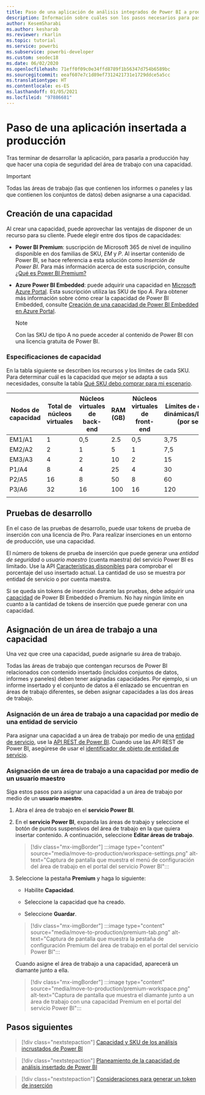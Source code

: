 ```yaml
---
title: Paso de una aplicación de análisis integrados de Power BI a producción para obtener una mejor información de BI insertada
description: Información sobre cuáles son los pasos necesarios para pasar su aplicación de Power BI a la fase de producción Consiga mejores conclusiones insertadas de BI con los análisis insertados de Power BI.
author: KesemSharabi
ms.author: kesharab
ms.reviewer: rkarlin
ms.topic: tutorial
ms.service: powerbi
ms.subservice: powerbi-developer
ms.custom: seodec18
ms.date: 06/02/2020
ms.openlocfilehash: 71eff0f09c0e34ffd8789f1b56347d754b6589bc
ms.sourcegitcommit: eeaf607e7c1d89ef7312421731e1729ddce5a5cc
ms.translationtype: HT
ms.contentlocale: es-ES
ms.lasthandoff: 01/05/2021
ms.locfileid: "97886681"
---
```

# <a name="move-your-embedded-app-to-production"></a>Paso de una aplicación insertada a producción

Tras terminar de desarrollar la aplicación, para pasarla a producción hay que hacer una copia de seguridad del área de trabajo con una capacidad.

> [!Important]
> Todas las áreas de trabajo (las que contienen los informes o paneles y las que contienen los conjuntos de datos) deben asignarse a una capacidad.

## <a name="create-a-capacity"></a>Creación de una capacidad

Al crear una capacidad, puede aprovechar las ventajas de disponer de un recurso para su cliente. Puede elegir entre dos tipos de capacidades:

* **Power BI Premium**: suscripción de Microsoft 365 de nivel de inquilino disponible en dos familias de SKU, *EM* y *P*. Al insertar contenido de Power BI, se hace referencia a esta solución como *Inserción de Power BI*. Para más información acerca de esta suscripción, consulte [¿Qué es Power BI Premium?](../../admin/service-premium-what-is.md)

* **Azure Power BI Embedded**: puede adquirir una capacidad en [Microsoft Azure Portal](https://portal.azure.com). Esta suscripción utiliza las SKU de tipo *A*. Para obtener más información sobre cómo crear la capacidad de Power BI Embedded, consulte [Creación de una capacidad de Power BI Embedded en Azure Portal](azure-pbie-create-capacity.md).

    > [!NOTE]
    > Con las SKU de tipo A no puede acceder al contenido de Power BI con una licencia gratuita de Power BI.

### <a name="capacity-specifications"></a>Especificaciones de capacidad

En la tabla siguiente se describen los recursos y los límites de cada SKU. Para determinar cuál es la capacidad que mejor se adapta a sus necesidades, consulte la tabla [Qué SKU debo comprar para mi escenario](./embedded-faq.md#which-solution-should-i-choose).

| Nodos de capacidad | Total de núcleos virtuales | Núcleos virtuales de back-end | RAM (GB) | Núcleos virtuales de front-end | Límites de conexiones dinámicas/DirectQuery (por segundo) | Paralelismo de actualización de modelo |
| --- | --- | --- | --- | --- | --- | --- |
| EM1/A1 | 1 | 0,5 | 2.5 | 0,5 | 3,75 | 1 |
| EM2/A2 | 2 | 1 | 5 | 1 | 7,5 | 2 |
| EM3/A3 | 4 | 2 | 10 | 2 | 15 | 3 |
| P1/A4 | 8 | 4 | 25 | 4 | 30 | 6 |
| P2/A5 | 16 | 8 | 50 | 8 | 60 | 12 |
| P3/A6 | 32 | 16 | 100 | 16 | 120 | 24 |
| | | | | | | |

## <a name="development-testing"></a>Pruebas de desarrollo

En el caso de las pruebas de desarrollo, puede usar tokens de prueba de inserción con una licencia de Pro. Para realizar inserciones en un entorno de producción, use una capacidad.

El número de tokens de prueba de inserción que puede generar una *entidad de seguridad* o *usuario maestro* (cuenta maestra) del servicio Power BI es limitado. Use la API [Características disponibles](/rest/api/power-bi/availablefeatures/getavailablefeatures) para comprobar el porcentaje del uso insertado actual. La cantidad de uso se muestra por entidad de servicio o por cuenta maestra.

Si se queda sin tokens de inserción durante las pruebas, debe adquirir una [capacidad](embedded-capacity.md) de Power BI Embedded o Premium. No hay ningún límite en cuanto a la cantidad de tokens de inserción que puede generar con una capacidad.

## <a name="assign-a-workspace-to-a-capacity"></a>Asignación de un área de trabajo a una capacidad

Una vez que cree una capacidad, puede asignarle su área de trabajo.

Todas las áreas de trabajo que contengan recursos de Power BI relacionados con contenido insertado (incluidos conjuntos de datos, informes y paneles) deben tener asignadas capacidades. Por ejemplo, si un informe insertado y el conjunto de datos a él enlazado se encuentran en áreas de trabajo diferentes, se deben asignar capacidades a las dos áreas de trabajo.

### <a name="assign-a-workspace-to-a-capacity-using-a-service-principal"></a>Asignación de un área de trabajo a una capacidad por medio de una entidad de servicio

Para asignar una capacidad a un área de trabajo por medio de una [entidad de servicio](embed-service-principal.md), use la [API REST de Power BI](/rest/api/power-bi/capacities/groups_assigntocapacity). Cuando use las API REST de Power BI, asegúrese de usar el [identificador de objeto de entidad de servicio](embed-service-principal.md).

### <a name="assign-a-workspace-to-a-capacity-using-a-master-user"></a>Asignación de un área de trabajo a una capacidad por medio de un usuario maestro

Siga estos pasos para asignar una capacidad a un área de trabajo por medio de un **usuario maestro**.

1. Abra el área de trabajo en el **servicio Power BI**. 

1. En el **servicio Power BI**, expanda las áreas de trabajo y seleccione el botón de puntos suspensivos del área de trabajo en la que quiera insertar contenido. A continuación, seleccione **Editar áreas de trabajo**.

    >[!div class="mx-imgBorder"]
    >:::image type="content" source="media/move-to-production/workspace-settings.png" alt-text="Captura de pantalla que muestra el menú de configuración del área de trabajo en el portal del servicio Power BI":::

2. Seleccione la pestaña **Premium** y haga lo siguiente:

    * Habilite **Capacidad**.

    * Seleccione la capacidad que ha creado.

    * Seleccione **Guardar**.

    >[!div class="mx-imgBorder"]
    >:::image type="content" source="media/move-to-production/premium-tab.png" alt-text="Captura de pantalla que muestra la pestaña de configuración Premium del área de trabajo en el portal del servicio Power BI":::

    Cuando asigne el área de trabajo a una capacidad, aparecerá un diamante junto a ella. 

    >[!div class="mx-imgBorder"]
    >:::image type="content" source="media/move-to-production/premium-workspace.png" alt-text="Captura de pantalla que muestra el diamante junto a un área de trabajo con una capacidad Premium en el portal del servicio Power BI":::

## <a name="next-steps"></a>Pasos siguientes

>[!div class="nextstepaction"]
>[Capacidad y SKU de los análisis incrustados de Power BI](embedded-capacity.md)

>[!div class="nextstepaction"]
>[Planeamiento de la capacidad de análisis insertado de Power BI](embedded-capacity-planning.md)

>[!div class="nextstepaction"]
>[Consideraciones para generar un token de inserción](generate-embed-token.md)